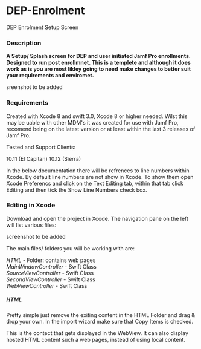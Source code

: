 # DEP-Enrolment
DEP Enrolment Setup Screen

### Description

**A Setup/ Splash screen for DEP and user initiated Jamf Pro enrollments. Designed to run post enrollmnet. This is a templete and although it does work as is you are most likley going to need make changes to better suit your requirements and enviromet.**

sreenshot to be added

### Requirements

Created with Xcode 8 and swift 3.0, Xcode 8 or higher needed. Wilst this may be uable with other MDM's it was created for use with Jamf Pro, recomend being on the latest version or at least within the last 3 releases of Jamf Pro.

Tested and Support Clients:

10.11 (El Capitan)
10.12 (Sierra)

In the below documentation there will be refrences to line numbers within Xcode. By default line numbers are not show in Xcode. To show them open Xcode Preferencs and click on the Text Editing tab, within that tab click Editing and then tick the Show Line Numbers check box.

### Editing in Xcode

Download and open the project in Xcode. The navigation pane on the left will list various files:

screenshot to be added

The main files/ folders you will be working with are:

*HTML* - Folder: contains web pages  
*MainWindowController* - Swift Class  
*SourceViewController* - Swift Class  
*SecondViewController* - Swift Class  
*WebViewController* - Swift Class  

##### HTML  

Pretty simple just remove the exiting content in the HTML Folder and drag & drop your own. In the import wizard make sure that Copy Items is checked.  

This is the contect that gets displayed in the WebView. It can also display hosted HTML content such a web pages, instead of using local content.  
